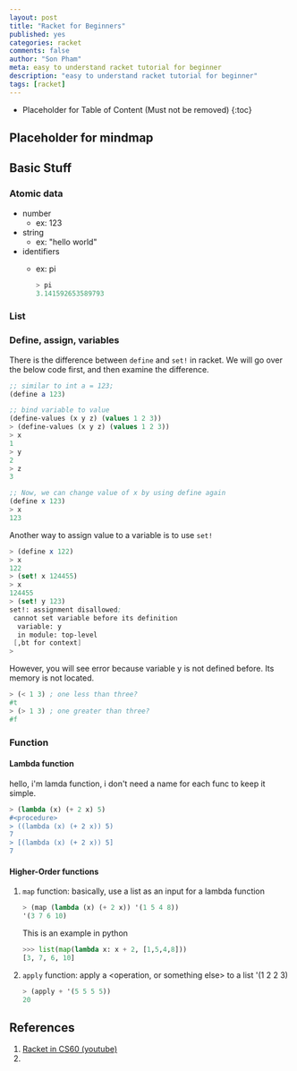 ```yaml
---
layout: post
title: "Racket for Beginners"
published: yes
categories: racket
comments: false
author: "Son Pham"
meta: easy to understand racket tutorial for beginner
description: "easy to understand racket tutorial for beginner"
tags: [racket]
---
```


* Placeholder for Table of Content (Must not be removed)
{:toc}

## Placeholder for mindmap

## Basic Stuff
### Atomic data
- number
    - ex: 123  
- string
    - ex: "hello world"  
- identifiers
    - ex: pi  

        ```scheme  
        > pi  
        3.141592653589793  
        ```  

### List

### Define, assign, variables

There is the difference between `define` and `set!` in racket. We will go over the below code first, and then examine the difference.
```scheme
;; similar to int a = 123;
(define a 123)

;; bind variable to value
(define-values (x y z) (values 1 2 3))
> (define-values (x y z) (values 1 2 3))
> x
1
> y
2
> z
3

;; Now, we can change value of x by using define again
(define x 123)
> x
123
```

Another way to assign value to a variable is to use `set!` 
```scheme
> (define x 122)
> x
122
> (set! x 124455)
> x
124455
> (set! y 123)
set!: assignment disallowed;
 cannot set variable before its definition
  variable: y
  in module: top-level
 [,bt for context]
> 
```
However, you will see error because variable y is not defined before. Its memory is not located.

```scheme
> (< 1 3) ; one less than three?
#t
> (> 1 3) ; one greater than three?
#f
```




### Function
#### Lambda function
hello, i'm lamda function, i don't need a name for each func to keep it simple.

```scheme
> (lambda (x) (+ 2 x) 5)
#<procedure>
> ((lambda (x) (+ 2 x)) 5)
7
> [(lambda (x) (+ 2 x)) 5]
7
```

#### Higher-Order functions
1. `map` function: basically, use a list as an input for a lambda function
    ```scheme
    > (map (lambda (x) (+ 2 x)) '(1 5 4 8))
    '(3 7 6 10)
    ```
    This is an example in python
    ```python
    >>> list(map(lambda x: x + 2, [1,5,4,8]))
    [3, 7, 6, 10]
    ```
2. `apply` function: apply a <operation, or something else> to a list '(1 2 2 3)
    ```scheme
    > (apply + '(5 5 5 5))
    20
    ```


### 


## References
1. [Racket in CS60 (youtube)](https://www.youtube.com/playlist?list=PLHqz-wcqDQIEThNEXViEb1iFh9vbOtUD_)
2. 